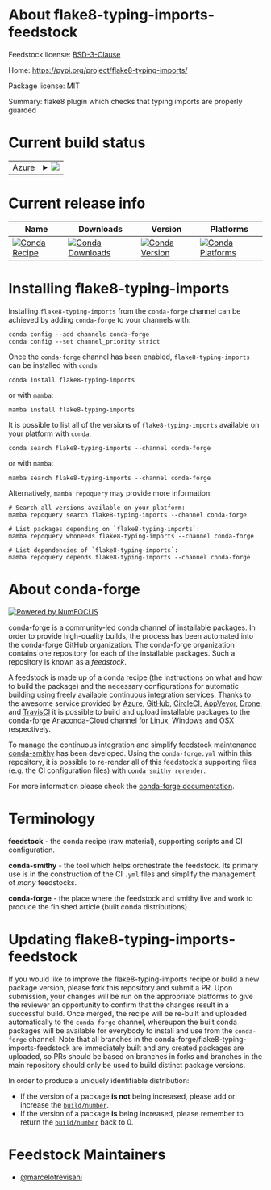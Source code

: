 About flake8-typing-imports-feedstock
=====================================

Feedstock license: [BSD-3-Clause](https://github.com/conda-forge/flake8-typing-imports-feedstock/blob/main/LICENSE.txt)

Home: https://pypi.org/project/flake8-typing-imports/

Package license: MIT

Summary: flake8 plugin which checks that typing imports are properly guarded

Current build status
====================


<table>
    
  <tr>
    <td>Azure</td>
    <td>
      <details>
        <summary>
          <a href="https://dev.azure.com/conda-forge/feedstock-builds/_build/latest?definitionId=9898&branchName=main">
            <img src="https://dev.azure.com/conda-forge/feedstock-builds/_apis/build/status/flake8-typing-imports-feedstock?branchName=main">
          </a>
        </summary>
        <table>
          <thead><tr><th>Variant</th><th>Status</th></tr></thead>
          <tbody><tr>
              <td>linux_64_python3.10.____cpython</td>
              <td>
                <a href="https://dev.azure.com/conda-forge/feedstock-builds/_build/latest?definitionId=9898&branchName=main">
                  <img src="https://dev.azure.com/conda-forge/feedstock-builds/_apis/build/status/flake8-typing-imports-feedstock?branchName=main&jobName=linux&configuration=linux%20linux_64_python3.10.____cpython" alt="variant">
                </a>
              </td>
            </tr><tr>
              <td>linux_64_python3.11.____cpython</td>
              <td>
                <a href="https://dev.azure.com/conda-forge/feedstock-builds/_build/latest?definitionId=9898&branchName=main">
                  <img src="https://dev.azure.com/conda-forge/feedstock-builds/_apis/build/status/flake8-typing-imports-feedstock?branchName=main&jobName=linux&configuration=linux%20linux_64_python3.11.____cpython" alt="variant">
                </a>
              </td>
            </tr><tr>
              <td>linux_64_python3.12.____cpython</td>
              <td>
                <a href="https://dev.azure.com/conda-forge/feedstock-builds/_build/latest?definitionId=9898&branchName=main">
                  <img src="https://dev.azure.com/conda-forge/feedstock-builds/_apis/build/status/flake8-typing-imports-feedstock?branchName=main&jobName=linux&configuration=linux%20linux_64_python3.12.____cpython" alt="variant">
                </a>
              </td>
            </tr><tr>
              <td>linux_64_python3.8.____cpython</td>
              <td>
                <a href="https://dev.azure.com/conda-forge/feedstock-builds/_build/latest?definitionId=9898&branchName=main">
                  <img src="https://dev.azure.com/conda-forge/feedstock-builds/_apis/build/status/flake8-typing-imports-feedstock?branchName=main&jobName=linux&configuration=linux%20linux_64_python3.8.____cpython" alt="variant">
                </a>
              </td>
            </tr><tr>
              <td>linux_64_python3.9.____73_pypy</td>
              <td>
                <a href="https://dev.azure.com/conda-forge/feedstock-builds/_build/latest?definitionId=9898&branchName=main">
                  <img src="https://dev.azure.com/conda-forge/feedstock-builds/_apis/build/status/flake8-typing-imports-feedstock?branchName=main&jobName=linux&configuration=linux%20linux_64_python3.9.____73_pypy" alt="variant">
                </a>
              </td>
            </tr><tr>
              <td>linux_64_python3.9.____cpython</td>
              <td>
                <a href="https://dev.azure.com/conda-forge/feedstock-builds/_build/latest?definitionId=9898&branchName=main">
                  <img src="https://dev.azure.com/conda-forge/feedstock-builds/_apis/build/status/flake8-typing-imports-feedstock?branchName=main&jobName=linux&configuration=linux%20linux_64_python3.9.____cpython" alt="variant">
                </a>
              </td>
            </tr><tr>
              <td>osx_64_python3.10.____cpython</td>
              <td>
                <a href="https://dev.azure.com/conda-forge/feedstock-builds/_build/latest?definitionId=9898&branchName=main">
                  <img src="https://dev.azure.com/conda-forge/feedstock-builds/_apis/build/status/flake8-typing-imports-feedstock?branchName=main&jobName=osx&configuration=osx%20osx_64_python3.10.____cpython" alt="variant">
                </a>
              </td>
            </tr><tr>
              <td>osx_64_python3.11.____cpython</td>
              <td>
                <a href="https://dev.azure.com/conda-forge/feedstock-builds/_build/latest?definitionId=9898&branchName=main">
                  <img src="https://dev.azure.com/conda-forge/feedstock-builds/_apis/build/status/flake8-typing-imports-feedstock?branchName=main&jobName=osx&configuration=osx%20osx_64_python3.11.____cpython" alt="variant">
                </a>
              </td>
            </tr><tr>
              <td>osx_64_python3.12.____cpython</td>
              <td>
                <a href="https://dev.azure.com/conda-forge/feedstock-builds/_build/latest?definitionId=9898&branchName=main">
                  <img src="https://dev.azure.com/conda-forge/feedstock-builds/_apis/build/status/flake8-typing-imports-feedstock?branchName=main&jobName=osx&configuration=osx%20osx_64_python3.12.____cpython" alt="variant">
                </a>
              </td>
            </tr><tr>
              <td>osx_64_python3.8.____cpython</td>
              <td>
                <a href="https://dev.azure.com/conda-forge/feedstock-builds/_build/latest?definitionId=9898&branchName=main">
                  <img src="https://dev.azure.com/conda-forge/feedstock-builds/_apis/build/status/flake8-typing-imports-feedstock?branchName=main&jobName=osx&configuration=osx%20osx_64_python3.8.____cpython" alt="variant">
                </a>
              </td>
            </tr><tr>
              <td>osx_64_python3.9.____73_pypy</td>
              <td>
                <a href="https://dev.azure.com/conda-forge/feedstock-builds/_build/latest?definitionId=9898&branchName=main">
                  <img src="https://dev.azure.com/conda-forge/feedstock-builds/_apis/build/status/flake8-typing-imports-feedstock?branchName=main&jobName=osx&configuration=osx%20osx_64_python3.9.____73_pypy" alt="variant">
                </a>
              </td>
            </tr><tr>
              <td>osx_64_python3.9.____cpython</td>
              <td>
                <a href="https://dev.azure.com/conda-forge/feedstock-builds/_build/latest?definitionId=9898&branchName=main">
                  <img src="https://dev.azure.com/conda-forge/feedstock-builds/_apis/build/status/flake8-typing-imports-feedstock?branchName=main&jobName=osx&configuration=osx%20osx_64_python3.9.____cpython" alt="variant">
                </a>
              </td>
            </tr><tr>
              <td>win_64_python3.10.____cpython</td>
              <td>
                <a href="https://dev.azure.com/conda-forge/feedstock-builds/_build/latest?definitionId=9898&branchName=main">
                  <img src="https://dev.azure.com/conda-forge/feedstock-builds/_apis/build/status/flake8-typing-imports-feedstock?branchName=main&jobName=win&configuration=win%20win_64_python3.10.____cpython" alt="variant">
                </a>
              </td>
            </tr><tr>
              <td>win_64_python3.11.____cpython</td>
              <td>
                <a href="https://dev.azure.com/conda-forge/feedstock-builds/_build/latest?definitionId=9898&branchName=main">
                  <img src="https://dev.azure.com/conda-forge/feedstock-builds/_apis/build/status/flake8-typing-imports-feedstock?branchName=main&jobName=win&configuration=win%20win_64_python3.11.____cpython" alt="variant">
                </a>
              </td>
            </tr><tr>
              <td>win_64_python3.12.____cpython</td>
              <td>
                <a href="https://dev.azure.com/conda-forge/feedstock-builds/_build/latest?definitionId=9898&branchName=main">
                  <img src="https://dev.azure.com/conda-forge/feedstock-builds/_apis/build/status/flake8-typing-imports-feedstock?branchName=main&jobName=win&configuration=win%20win_64_python3.12.____cpython" alt="variant">
                </a>
              </td>
            </tr><tr>
              <td>win_64_python3.8.____cpython</td>
              <td>
                <a href="https://dev.azure.com/conda-forge/feedstock-builds/_build/latest?definitionId=9898&branchName=main">
                  <img src="https://dev.azure.com/conda-forge/feedstock-builds/_apis/build/status/flake8-typing-imports-feedstock?branchName=main&jobName=win&configuration=win%20win_64_python3.8.____cpython" alt="variant">
                </a>
              </td>
            </tr><tr>
              <td>win_64_python3.9.____73_pypy</td>
              <td>
                <a href="https://dev.azure.com/conda-forge/feedstock-builds/_build/latest?definitionId=9898&branchName=main">
                  <img src="https://dev.azure.com/conda-forge/feedstock-builds/_apis/build/status/flake8-typing-imports-feedstock?branchName=main&jobName=win&configuration=win%20win_64_python3.9.____73_pypy" alt="variant">
                </a>
              </td>
            </tr><tr>
              <td>win_64_python3.9.____cpython</td>
              <td>
                <a href="https://dev.azure.com/conda-forge/feedstock-builds/_build/latest?definitionId=9898&branchName=main">
                  <img src="https://dev.azure.com/conda-forge/feedstock-builds/_apis/build/status/flake8-typing-imports-feedstock?branchName=main&jobName=win&configuration=win%20win_64_python3.9.____cpython" alt="variant">
                </a>
              </td>
            </tr>
          </tbody>
        </table>
      </details>
    </td>
  </tr>
</table>

Current release info
====================

| Name | Downloads | Version | Platforms |
| --- | --- | --- | --- |
| [![Conda Recipe](https://img.shields.io/badge/recipe-flake8--typing--imports-green.svg)](https://anaconda.org/conda-forge/flake8-typing-imports) | [![Conda Downloads](https://img.shields.io/conda/dn/conda-forge/flake8-typing-imports.svg)](https://anaconda.org/conda-forge/flake8-typing-imports) | [![Conda Version](https://img.shields.io/conda/vn/conda-forge/flake8-typing-imports.svg)](https://anaconda.org/conda-forge/flake8-typing-imports) | [![Conda Platforms](https://img.shields.io/conda/pn/conda-forge/flake8-typing-imports.svg)](https://anaconda.org/conda-forge/flake8-typing-imports) |

Installing flake8-typing-imports
================================

Installing `flake8-typing-imports` from the `conda-forge` channel can be achieved by adding `conda-forge` to your channels with:

```
conda config --add channels conda-forge
conda config --set channel_priority strict
```

Once the `conda-forge` channel has been enabled, `flake8-typing-imports` can be installed with `conda`:

```
conda install flake8-typing-imports
```

or with `mamba`:

```
mamba install flake8-typing-imports
```

It is possible to list all of the versions of `flake8-typing-imports` available on your platform with `conda`:

```
conda search flake8-typing-imports --channel conda-forge
```

or with `mamba`:

```
mamba search flake8-typing-imports --channel conda-forge
```

Alternatively, `mamba repoquery` may provide more information:

```
# Search all versions available on your platform:
mamba repoquery search flake8-typing-imports --channel conda-forge

# List packages depending on `flake8-typing-imports`:
mamba repoquery whoneeds flake8-typing-imports --channel conda-forge

# List dependencies of `flake8-typing-imports`:
mamba repoquery depends flake8-typing-imports --channel conda-forge
```


About conda-forge
=================

[![Powered by
NumFOCUS](https://img.shields.io/badge/powered%20by-NumFOCUS-orange.svg?style=flat&colorA=E1523D&colorB=007D8A)](https://numfocus.org)

conda-forge is a community-led conda channel of installable packages.
In order to provide high-quality builds, the process has been automated into the
conda-forge GitHub organization. The conda-forge organization contains one repository
for each of the installable packages. Such a repository is known as a *feedstock*.

A feedstock is made up of a conda recipe (the instructions on what and how to build
the package) and the necessary configurations for automatic building using freely
available continuous integration services. Thanks to the awesome service provided by
[Azure](https://azure.microsoft.com/en-us/services/devops/), [GitHub](https://github.com/),
[CircleCI](https://circleci.com/), [AppVeyor](https://www.appveyor.com/),
[Drone](https://cloud.drone.io/welcome), and [TravisCI](https://travis-ci.com/)
it is possible to build and upload installable packages to the
[conda-forge](https://anaconda.org/conda-forge) [Anaconda-Cloud](https://anaconda.org/)
channel for Linux, Windows and OSX respectively.

To manage the continuous integration and simplify feedstock maintenance
[conda-smithy](https://github.com/conda-forge/conda-smithy) has been developed.
Using the ``conda-forge.yml`` within this repository, it is possible to re-render all of
this feedstock's supporting files (e.g. the CI configuration files) with ``conda smithy rerender``.

For more information please check the [conda-forge documentation](https://conda-forge.org/docs/).

Terminology
===========

**feedstock** - the conda recipe (raw material), supporting scripts and CI configuration.

**conda-smithy** - the tool which helps orchestrate the feedstock.
                   Its primary use is in the construction of the CI ``.yml`` files
                   and simplify the management of *many* feedstocks.

**conda-forge** - the place where the feedstock and smithy live and work to
                  produce the finished article (built conda distributions)


Updating flake8-typing-imports-feedstock
========================================

If you would like to improve the flake8-typing-imports recipe or build a new
package version, please fork this repository and submit a PR. Upon submission,
your changes will be run on the appropriate platforms to give the reviewer an
opportunity to confirm that the changes result in a successful build. Once
merged, the recipe will be re-built and uploaded automatically to the
`conda-forge` channel, whereupon the built conda packages will be available for
everybody to install and use from the `conda-forge` channel.
Note that all branches in the conda-forge/flake8-typing-imports-feedstock are
immediately built and any created packages are uploaded, so PRs should be based
on branches in forks and branches in the main repository should only be used to
build distinct package versions.

In order to produce a uniquely identifiable distribution:
 * If the version of a package **is not** being increased, please add or increase
   the [``build/number``](https://docs.conda.io/projects/conda-build/en/latest/resources/define-metadata.html#build-number-and-string).
 * If the version of a package **is** being increased, please remember to return
   the [``build/number``](https://docs.conda.io/projects/conda-build/en/latest/resources/define-metadata.html#build-number-and-string)
   back to 0.

Feedstock Maintainers
=====================

* [@marcelotrevisani](https://github.com/marcelotrevisani/)

